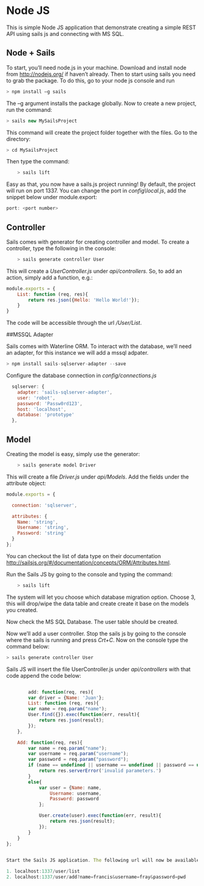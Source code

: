 # Node JS

This is simple Node JS application that demonstrate creating a simple REST API using sails js
and connecting with MS SQL.

## Node + Sails

To start, you’ll need node.js in your machine. Download and install node from http://nodejs.org/ if haven’t already. Then to start using sails you need to grab the package. To do this, go to your node js console and run

```javascript
> npm install –g sails
```

The –g argument installs the package globally. Now to create a new project, run the command:

```javascript
> sails new MySailsProject
```

This command will create the project folder together with the files. Go to the directory:

```javascript
> cd MySailsProject
```

Then type the command:
```javascript
	> sails lift
```	
Easy as that, you now have a sails.js project running! By default, the project will run on port 1337. You can change the port in *config\local.js*, add the snippet below under module.export:

```javascript
port: <port number>
```

## Controller
Sails comes with generator for creating controller and model. To create a controller, type the following in the console:

```javascript
	> sails generate controller User
```

This will create a *UserController.js* under *api/controllers*. So, to add an action, simply add a function, e.g.:

```javascript
module.exports = {
	List: function (req, res){
		return res.json({Hello: 'Hello World!'});
	}
}
```

The code will be accessible through the url */User/List*.

##MSSQL Adapter

Sails comes with Waterline ORM. To interact with the database, we’ll need an adapter, for this instance we will add a mssql adpater.

```javascript
> npm install sails-sqlserver-adapter --save
```

Configure the database connection in *config/connections.js*
```javascript
  sqlserver: {
    adapter: 'sails-sqlserver-adapter',
    user: 'robot',
    password: 'Passw0rd123',
    host: 'localhost',
    database: 'prototype'
  },
```

## Model

Creating the model is easy, simply use the generator:

```javascript
	> sails generate model Driver 
```

This will create a file *Driver.js* under *api/Models*. Add the fields under the attribute object:

```javascript
module.exports = {

  connection: 'sqlserver',

  attributes: {
  	Name: 'string',
  	Username: 'string',
  	Password: 'string'	
  }
};
```
You can checkout the list of data type on their documentation http://sailsjs.org/#/documentation/concepts/ORM/Attributes.html.


Run the Sails JS by going to the console and typing the command:

```javascript
	> sails lift
```

The system will let you choose which database migration option. Choose 3, this will drop/wipe the data table
and create create it base on the models you created.

Now check the MS SQL Database. The user table should be created.

Now we’ll add a user controller. Stop the sails js by going to the console where the sails is running and press *Crt+C*.
Now on the console type the command below:

```javascript
> sails generate controller User
```

Sails JS will insert the file UserController.js under *api/controllers* with that code append the code below:

```javascript

		add: function(req, res){
		var driver = {Name: 'Juan'};
		List: function (req, res){
		var name = req.param("name");
		User.find({}).exec(function(err, result){
			return res.json(result);	
		});
	},

	Add: function(req, res){
		var name = req.param("name");
		var username = req.param("username");
		var password = req.param("password");
		if (name == undefined || username == undefined || password == undefined){
			return res.serverError('invalid parameters.')
		}
		else{
			var user = {Name: name,
				Username: username,
				Password: password
			};

			User.create(user).exec(function(err, result){
				return res.json(result);
			});
		}
	}
};
	

Start the Sails JS application. The following url will now be available:

1. localhost:1337/user/list 
2. localhost:1337/user/add?name=francis&username=fray&password=pwd


